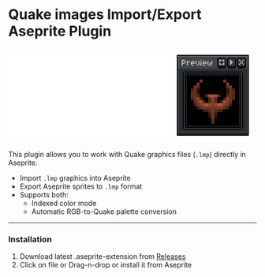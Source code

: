# Quake images Import/Export Aseprite Plugin

![Quake aseprite lmp export import plugin preivew image](./quake-aseprite-img.png)

This plugin allows you to work with Quake graphics files (`.lmp`) directly in Aseprite.
- Import `.lmp` graphics into Aseprite
- Export Aseprite sprites to `.lmp` format
- Supports both:
  - Indexed color mode
  - Automatic RGB-to-Quake palette conversion
---
### Installation
1) Download latest .aseprite-extension from [Releases](https://github.com/ceramicSoda/quake-aseprite/releases)
2) Click on file or Drag-n-drop or install it from Aseprite
